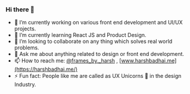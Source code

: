 ### Hi there 👋

- 🔭 I’m currently working on various front end development and UI/UX projects.
- 🌱 I’m currently learning React JS and Product Design.
- 👯 I’m looking to collaborate on any thing which solves real world problems.
- 💬 Ask me about anything related to design or front end development.
- 📫 How to reach me: [@frames_by._harsh](https://www.instagram.com/frames_by._harsh/) , [www.harshbadhai.me](https://harshbadhai.me/)
- ⚡ Fun fact: People like me are called as UX Unicorns 🦄 in the design Industry.

